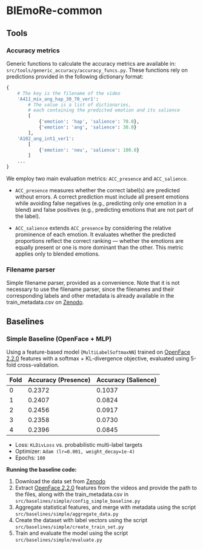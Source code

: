 # BlEmoRe-common

## Tools

### Accuracy metrics

Generic functions to calculate the accuracy metrics are available in: `src/tools/generic_accuracy/accuracy_funcs.py`.
These functions rely on predictions provided in the following dictionary format:

```python
{   
    # The key is the filename of the video
    'A411_mix_ang_hap_30_70_ver1':
        # The value is a list of dictionaries, 
        # each containing the predicted emotion and its salience
        [
            {'emotion': 'hap', 'salience': 70.0},
            {'emotion': 'ang', 'salience': 30.0}
        ],
    'A102_ang_int1_ver1':
        [
            {'emotion': 'neu', 'salience': 100.0}
        ]
    ...
}
```

We employ two main evaluation metrics: `ACC_presence` and `ACC_salience`.

- `ACC_presence` measures whether the correct label(s) are predicted without errors.
  A correct prediction must include all present emotions while avoiding false negatives
  (e.g., predicting only one emotion in a blend) and false positives
  (e.g., predicting emotions that are not part of the label).

- `ACC_salience` extends `ACC_presence` by considering the relative prominence of each emotion.
  It evaluates whether the predicted proportions reflect the correct ranking — whether the emotions
  are equally present or one is more dominant than the other. This metric applies only to blended emotions.

### Filename parser

Simple filename parser, provided as a convenience. Note that it is not necessary to use the filename parser, since the
filenames and their
corresponding labels and other metadata is already available in
the train_metadata.csv on [Zenodo](https://zenodo.org/records/15096942).

## Baselines

### Simple Baseline (OpenFace + MLP)

Using a feature-based model (`MultiLabelSoftmaxNN`) trained on [OpenFace 2.2.0](https://github.com/TadasBaltrusaitis/OpenFace) features with a
softmax + KL-divergence objective, evaluated using 5-fold cross-validation.

| Fold | Accuracy (Presence) | Accuracy (Salience) |
|------|---------------------|---------------------|
| 0    | 0.2372              | 0.1037              |
| 1    | 0.2407              | 0.0824              |
| 2    | 0.2456              | 0.0917              |
| 3    | 0.2358              | 0.0730              |
| 4    | 0.2396              | 0.0845              |

* Loss: `KLDivLoss` vs. probabilistic multi-label targets
* Optimizer: `Adam (lr=0.001, weight_decay=1e-4)`
* Epochs: `100`

**Running the baseline code:**

1. Download the data set from [Zenodo](https://zenodo.org/records/15096942)
2. Extract [OpenFace 2.2.0](https://github.com/TadasBaltrusaitis/OpenFace) features from the videos and provide the path to the files, along with the train_metadata.csv in
   `src/baselines/simple/config_simple_baseline.py`
3. Aggregate statistical features, and merge with metadata using the script `src/baselines/simple/aggregate_data.py`
4. Create the dataset with label vectors using the script `src/baselines/simple/create_train_set.py`
5. Train and evaluate the model using the script `src/baselines/simple/evaluate.py`